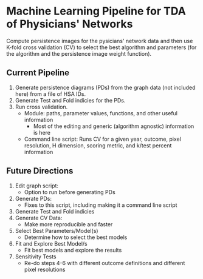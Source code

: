 # Machine Learning Pipeline for TDA of Physicians' Networks

Compute persistence images for the pysicians' network data and then use K-fold cross validation (CV) to select the best algorithm and parameters (for the algorithm and the persistence image weight function).

## Current Pipeline
1. Generate persistence diagrams (PDs) from the graph data (not included here) from a file of HSA IDs.
2. Generate Test and Fold indicies for the PDs.
3. Run cross validation.
   - Module: paths, parameter values, functions, and other useful information
     - Most of the editing and generic (algorithm agnostic) information is here
    - Command line script: Runs CV for a given year, outcome, pixel resolution, H dimension, scoring metric, and k/test percent information

## Future Directions
1. Edit graph script:
   - Option to run before generating PDs
2. Generate PDs:
   - Fixes to this script, including making it a command line script
3. Generate Test and Fold indicies
4. Generate CV Data:
   - Make more reproducible and faster
5. Select Best Parameters/Model(s)
    - Determine how to select the best models
6. Fit and Explore Best Model/s
   - Fit best models and explore the results
7. Sensitivity Tests
   - Re-do steps 4-6 with different outcome definitions and different pixel resolutions
